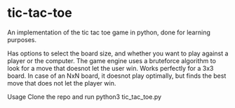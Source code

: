 # tic-tac-toe


An implementation of the tic tac toe game in python, done for learning purposes.

Has options to select the board size, and whether you want to play against a player or the computer.
The game engine uses a bruteforce algorithm to look for a move that doesnot let the user win. Works perfectly for a 3x3 board. In case of an NxN board, it doesnot play optimally, but finds the best move that does not let the player win. 

Usage
Clone the repo and run python3 tic_tac_toe.py
